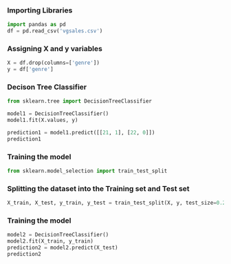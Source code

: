 ### Importing Libraries

```python
import pandas as pd
df = pd.read_csv('vgsales.csv')
```

### Assigning **X and y** variables

```python
X = df.drop(columns=['genre'])
y = df['genre']
```

### Decison Tree Classifier

```python
from sklearn.tree import DecisionTreeClassifier

model1 = DecisionTreeClassifier()
model1.fit(X.values, y)

prediction1 = model1.predict([[21, 1], [22, 0]])
prediction1
```

### Training the model

```python
from sklearn.model_selection import train_test_split
```

### Splitting the dataset into the Training set and Test set

```python
X_train, X_test, y_train, y_test = train_test_split(X, y, test_size=0.2)
```

### Training the model

```python
model2 = DecisionTreeClassifier()
model2.fit(X_train, y_train)
prediction2 = model2.predict(X_test)
prediction2
```